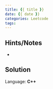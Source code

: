 ```yaml
---
title: {{ title }}
date: {{ date }}
categories: Leetcode
tags:
---
```


## Hints/Notes

-

## Solution

Language: **C++**

```C++

```
